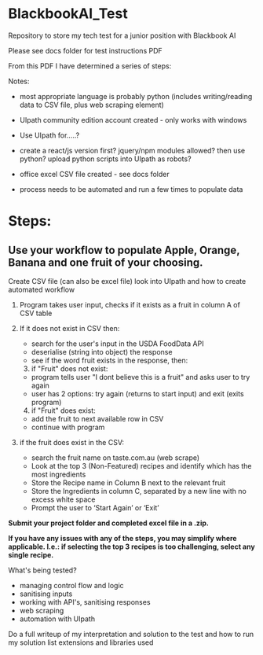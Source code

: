 # BlackbookAI_Test

Repository to store my tech test for a junior position with Blackbook AI

Please see docs folder for test instructions PDF

From this PDF I have determined a series of steps:

Notes:

- most appropriate language is probably python (includes writing/reading data to CSV file, plus web scraping element)
- UIpath community edition account created - only works with windows
- Use UIpath for.....?

- create a react/js version first? jquery/npm modules allowed? then use python? upload python scripts into UIpath as robots?
- office excel CSV file created - see docs folder

- process needs to be automated and run a few times to populate data

# Steps:

## Use your workflow to populate Apple, Orange, Banana and one fruit of your choosing.

Create CSV file (can also be excel file)
look into UIpath and how to create automated workflow

1. Program takes user input, checks if it exists as a fruit in column A of CSV table
2. If it does not exist in CSV then:

   - search for the user's input in the USDA FoodData API
   - deserialise (string into object) the response
   - see if the word fruit exists in the response, then:

   3. if "Fruit" does not exist:

   - program tells user "I dont believe this is a fruit" and asks user to try again
   - user has 2 options: try again (returns to start input) and exit (exits program)

   4. if "Fruit" does exist:

   - add the fruit to next available row in CSV
   - continue with program

3. if the fruit does exist in the CSV:
   - search the fruit name on taste.com.au (web scrape)
   - Look at the top 3 (Non-Featured) recipes and identify which has the most ingredients
   - Store the Recipe name in Column B next to the relevant fruit
   - Store the Ingredients in column C, separated by a new line with no excess white space
   - Prompt the user to ‘Start Again’ or ‘Exit’

**Submit your project folder and completed excel file in a .zip.**

**If you have any issues with any of the steps, you may simplify where applicable. I.e.: if selecting the top 3 recipes is too challenging, select any single recipe.**

What's being tested?

- managing control flow and logic
- sanitising inputs
- working with API's, sanitising responses
- web scraping
- automation with UIpath

Do a full writeup of my interpretation and solution to the test and how to run my solution
list extensions and libraries used
